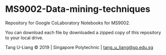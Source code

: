 # MS9002-Data-mining-techniques

Repository for Google CoLaboratory Notebooks for MS9002. 

You can download each file by downloaded a zipped copy of this repository to your local drive. 

Tang U-Liang &copy; 2019 | Singapore Polytechnic | tang_u_liang@sp.edu.sg
